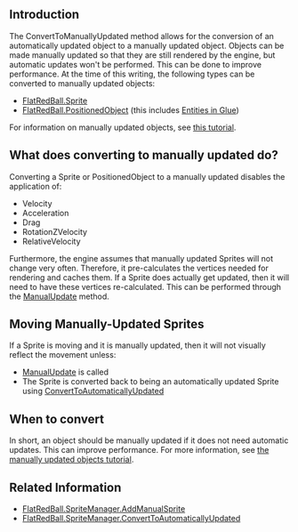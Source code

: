 ## Introduction

The ConvertToManuallyUpdated method allows for the conversion of an automatically updated object to a manually updated object. Objects can be made manually updated so that they are still rendered by the engine, but automatic updates won't be performed. This can be done to improve performance. At the time of this writing, the following types can be converted to manually updated objects:

-   [FlatRedBall.Sprite](/frb/docs/index.php?title=FlatRedBall.Sprite.md "FlatRedBall.Sprite")
-   [FlatRedBall.PositionedObject](/frb/docs/index.php?title=FlatRedBall.PositionedObject.md "FlatRedBall.PositionedObject") (this includes [Entities in Glue](/frb/docs/index.php?title=Glue.md "Glue"))

For information on manually updated objects, see [this tutorial](/frb/docs/index.php?title=FlatRedballXna:Tutorials:Manually_Updated_Objects.md "FlatRedballXna:Tutorials:Manually Updated Objects").

## What does converting to manually updated do?

Converting a Sprite or PositionedObject to a manually updated disables the application of:

-   Velocity
-   Acceleration
-   Drag
-   RotationZVelocity
-   RelativeVelocity

Furthermore, the engine assumes that manually updated Sprites will not change very often. Therefore, it pre-calculates the vertices needed for rendering and caches them. If a Sprite does actually get updated, then it will need to have these vertices re-calculated. This can be performed through the [ManualUpdate](/frb/docs/index.php?title=FlatRedBall.Sprite.mdManager.ManualUpdate "FlatRedBall.SpriteManager.ManualUpdate") method.

## Moving Manually-Updated Sprites

If a Sprite is moving and it is manually updated, then it will not visually reflect the movement unless:

-   [ManualUpdate](/frb/docs/index.php?title=FlatRedBall.Sprite.mdManager.ManualUpdate "FlatRedBall.SpriteManager.ManualUpdate") is called
-   The Sprite is converted back to being an automatically updated Sprite using [ConvertToAutomaticallyUpdated](/frb/docs/index.php?title=FlatRedBall.Sprite.mdManager.ConvertToAutomaticallyUpdated "FlatRedBall.SpriteManager.ConvertToAutomaticallyUpdated")

## When to convert

In short, an object should be manually updated if it does not need automatic updates. This can improve performance. For more information, see [the manually updated objects tutorial](/frb/docs/index.php?title=FlatRedballXna:Tutorials:Manually_Updated_Objects.md "FlatRedballXna:Tutorials:Manually Updated Objects").

## Related Information

-   [FlatRedBall.SpriteManager.AddManualSprite](/frb/docs/index.php?title=FlatRedBall.Sprite.mdManager.AddManualSprite "FlatRedBall.SpriteManager.AddManualSprite")
-   [FlatRedBall.SpriteManager.ConvertToAutomaticallyUpdated](/frb/docs/index.php?title=FlatRedBall.Sprite.mdManager.ConvertToAutomaticallyUpdated "FlatRedBall.SpriteManager.ConvertToAutomaticallyUpdated")
